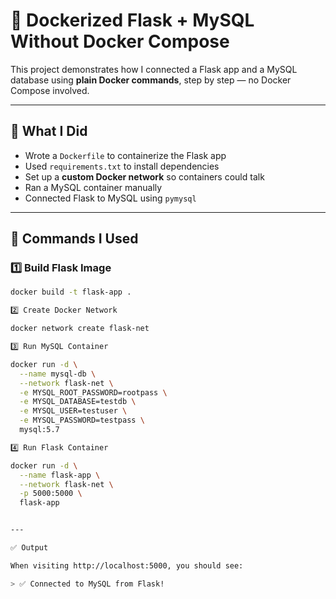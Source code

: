 # 🚀 Dockerized Flask + MySQL Without Docker Compose

This project demonstrates how I connected a Flask app and a MySQL database using **plain Docker commands**, step by step — no Docker Compose involved.

---

## 🔧 What I Did

- Wrote a `Dockerfile` to containerize the Flask app
- Used `requirements.txt` to install dependencies
- Set up a **custom Docker network** so containers could talk
- Ran a MySQL container manually
- Connected Flask to MySQL using `pymysql`

---

## 🐳 Commands I Used

### 1️⃣ Build Flask Image
```bash
docker build -t flask-app .

2️⃣ Create Docker Network

docker network create flask-net

3️⃣ Run MySQL Container

docker run -d \
  --name mysql-db \
  --network flask-net \
  -e MYSQL_ROOT_PASSWORD=rootpass \
  -e MYSQL_DATABASE=testdb \
  -e MYSQL_USER=testuser \
  -e MYSQL_PASSWORD=testpass \
  mysql:5.7

4️⃣ Run Flask Container

docker run -d \
  --name flask-app \
  --network flask-net \
  -p 5000:5000 \
  flask-app


---

✅ Output

When visiting http://localhost:5000, you should see:

> ✅ Connected to MySQL from Flask!
